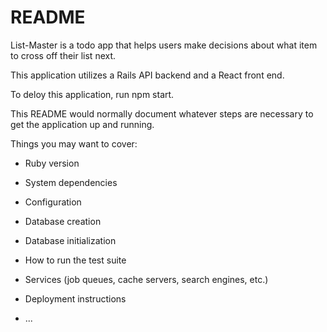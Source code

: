 # README

List-Master is a todo app that helps users make decisions about what item to cross off their list next.

This application utilizes a Rails API backend and a React front end.


To deloy this application, run npm start.



This README would normally document whatever steps are necessary to get the
application up and running.

Things you may want to cover:

* Ruby version

* System dependencies

* Configuration

* Database creation

* Database initialization

* How to run the test suite

* Services (job queues, cache servers, search engines, etc.)

* Deployment instructions

* ...
